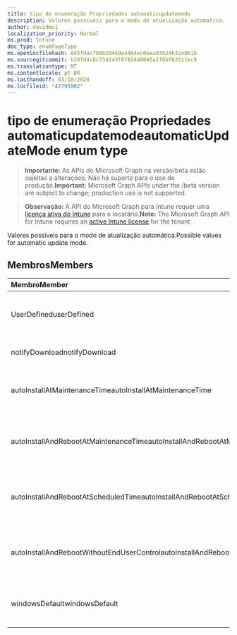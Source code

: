 ```yaml
---
title: tipo de enumeração Propriedades automaticupdatemode
description: Valores possíveis para o modo de atualização automática.
author: davidmu1
localization_priority: Normal
ms.prod: Intune
doc_type: enumPageType
ms.openlocfilehash: 845fdacfb0b29449e4464ec0eea03924632e861b
ms.sourcegitcommit: b38fd4c8c734243f6f82448045a1f6bf63311ec9
ms.translationtype: MT
ms.contentlocale: pt-BR
ms.lasthandoff: 03/18/2020
ms.locfileid: "42795902"
---
```

# <a name="automaticupdatemode-enum-type"></a><span data-ttu-id="10473-103">tipo de enumeração Propriedades automaticupdatemode</span><span class="sxs-lookup"><span data-stu-id="10473-103">automaticUpdateMode enum type</span></span>

> <span data-ttu-id="10473-104">**Importante:** As APIs do Microsoft Graph na versão/beta estão sujeitas a alterações; Não há suporte para o uso de produção.</span><span class="sxs-lookup"><span data-stu-id="10473-104">**Important:** Microsoft Graph APIs under the /beta version are subject to change; production use is not supported.</span></span>

> <span data-ttu-id="10473-105">**Observação:** A API do Microsoft Graph para Intune requer uma [licença ativa do Intune](https://go.microsoft.com/fwlink/?linkid=839381) para o locatário.</span><span class="sxs-lookup"><span data-stu-id="10473-105">**Note:** The Microsoft Graph API for Intune requires an [active Intune license](https://go.microsoft.com/fwlink/?linkid=839381) for the tenant.</span></span>

<span data-ttu-id="10473-106">Valores possíveis para o modo de atualização automática.</span><span class="sxs-lookup"><span data-stu-id="10473-106">Possible values for automatic update mode.</span></span>

## <a name="members"></a><span data-ttu-id="10473-107">Membros</span><span class="sxs-lookup"><span data-stu-id="10473-107">Members</span></span>
|<span data-ttu-id="10473-108">Membro</span><span class="sxs-lookup"><span data-stu-id="10473-108">Member</span></span>|<span data-ttu-id="10473-109">Valor</span><span class="sxs-lookup"><span data-stu-id="10473-109">Value</span></span>|<span data-ttu-id="10473-110">Descrição</span><span class="sxs-lookup"><span data-stu-id="10473-110">Description</span></span>|
|:---|:---|:---|
|<span data-ttu-id="10473-111">UserDefined</span><span class="sxs-lookup"><span data-stu-id="10473-111">userDefined</span></span>|<span data-ttu-id="10473-112">,0</span><span class="sxs-lookup"><span data-stu-id="10473-112">0</span></span>|<span data-ttu-id="10473-113">Definido pelo usuário, valor padrão, sem intenção.</span><span class="sxs-lookup"><span data-stu-id="10473-113">User Defined, default value, no intent.</span></span>|
|<span data-ttu-id="10473-114">notifyDownload</span><span class="sxs-lookup"><span data-stu-id="10473-114">notifyDownload</span></span>|<span data-ttu-id="10473-115">1</span><span class="sxs-lookup"><span data-stu-id="10473-115">1</span></span>|<span data-ttu-id="10473-116">Notifique o download.</span><span class="sxs-lookup"><span data-stu-id="10473-116">Notify on download.</span></span>|
|<span data-ttu-id="10473-117">autoInstallAtMaintenanceTime</span><span class="sxs-lookup"><span data-stu-id="10473-117">autoInstallAtMaintenanceTime</span></span>|<span data-ttu-id="10473-118">duas</span><span class="sxs-lookup"><span data-stu-id="10473-118">2</span></span>|<span data-ttu-id="10473-119">Instalação automática no momento da manutenção.</span><span class="sxs-lookup"><span data-stu-id="10473-119">Auto-install at maintenance time.</span></span>|
|<span data-ttu-id="10473-120">autoInstallAndRebootAtMaintenanceTime</span><span class="sxs-lookup"><span data-stu-id="10473-120">autoInstallAndRebootAtMaintenanceTime</span></span>|<span data-ttu-id="10473-121">3D</span><span class="sxs-lookup"><span data-stu-id="10473-121">3</span></span>|<span data-ttu-id="10473-122">Instalação automática e reinicialização no momento da manutenção.</span><span class="sxs-lookup"><span data-stu-id="10473-122">Auto-install and reboot at maintenance time.</span></span>|
|<span data-ttu-id="10473-123">autoInstallAndRebootAtScheduledTime</span><span class="sxs-lookup"><span data-stu-id="10473-123">autoInstallAndRebootAtScheduledTime</span></span>|<span data-ttu-id="10473-124">4 </span><span class="sxs-lookup"><span data-stu-id="10473-124">4</span></span>|<span data-ttu-id="10473-125">Instalação automática e reinicialização no horário agendado.</span><span class="sxs-lookup"><span data-stu-id="10473-125">Auto-install and reboot at scheduled time.</span></span>|
|<span data-ttu-id="10473-126">autoInstallAndRebootWithoutEndUserControl</span><span class="sxs-lookup"><span data-stu-id="10473-126">autoInstallAndRebootWithoutEndUserControl</span></span>|<span data-ttu-id="10473-127">5 </span><span class="sxs-lookup"><span data-stu-id="10473-127">5</span></span>|<span data-ttu-id="10473-128">Instalação e reinício automáticos sem controle de usuário final</span><span class="sxs-lookup"><span data-stu-id="10473-128">Auto-install and restart without end-user control</span></span>|
|<span data-ttu-id="10473-129">windowsDefault</span><span class="sxs-lookup"><span data-stu-id="10473-129">windowsDefault</span></span>|<span data-ttu-id="10473-130">6 </span><span class="sxs-lookup"><span data-stu-id="10473-130">6</span></span>|<span data-ttu-id="10473-131">Redefina como o valor padrão do Windows.</span><span class="sxs-lookup"><span data-stu-id="10473-131">Reset to Windows default value.</span></span>|



